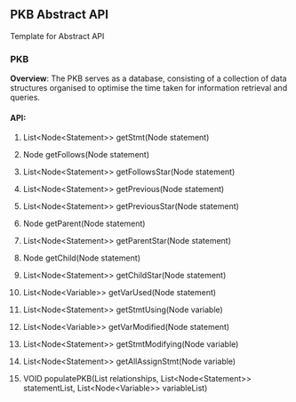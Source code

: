 ## PKB Abstract API

Template for Abstract API

### PKB
**Overview**: The PKB serves as a database, consisting of a collection of data structures organised to optimise the time taken for information retrieval and queries.
#### API:

1. List<Node\<Statement\>> getStmt(Node<Statement> statement)

2. Node<Statement> getFollows(Node<Statement> statement)

3. List<Node\<Statement>> getFollowsStar(Node<Statement> statement)

4. List<Node\<Statement>> getPrevious(Node<Statement> statement)

5. List<Node\<Statement>> getPreviousStar(Node<Statement> statement)

6. Node<Statement> getParent(Node<Statement> statement)

7. List<Node\<Statement>> getParentStar(Node<Statement> statement)

8. Node<Statement> getChild(Node<Statement> statement)

9. List<Node\<Statement>> getChildStar(Node<Statement> statement)

10. List<Node\<Variable>> getVarUsed(Node<Statement> statement)

11. List<Node\<Statement>> getStmtUsing(Node<Variable> variable)

12. List<Node\<Variable>> getVarModified(Node<Statement> statement)

13. List<Node\<Statement>> getStmtModifying(Node<Variable> variable)

14. List<Node\<Statement>> getAllAssignStmt(Node<Variable> variable)

15. VOID populatePKB(List<HashTable> relationships, List<Node\<Statement>> statementList, List<Node\<Variable>> variableList)

    
    
